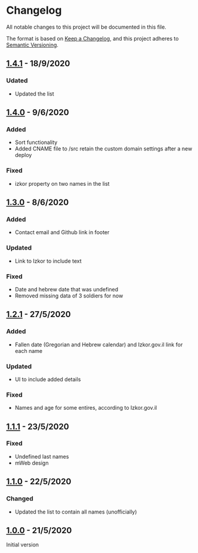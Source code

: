 # Changelog

All notable changes to this project will be documented in this file.

The format is based on [Keep a Changelog](https://keepachangelog.com/en/1.0.0/),
and this project adheres to [Semantic Versioning](https://semver.org/).

## [1.4.1](https://github.com/ErezNagar/our-brothers/compare/v1.4.0...v1.4.1) - 18/9/2020

### Udated

- Updated the list

## [1.4.0](https://github.com/ErezNagar/our-brothers/compare/v1.3.0...v1.4.0) - 9/6/2020

### Added

- Sort functionality
- Added CNAME file to /src retain the custom domain settings after a new deploy

### Fixed

- izkor property on two names in the list

## [1.3.0](https://github.com/ErezNagar/our-brothers/compare/v1.2.1...v1.3.0) - 8/6/2020

### Added

- Contact email and Github link in footer

### Updated

- Link to Izkor to include text

### Fixed

- Date and hebrew date that was undefined
- Removed missing data of 3 soldiers for now

## [1.2.1](https://github.com/ErezNagar/our-brothers/compare/v1.1.1...v1.2.1) - 27/5/2020

### Added

- Fallen date (Gregorian and Hebrew calendar) and Izkor.gov.il link for each name

### Updated

- UI to include added details

### Fixed

- Names and age for some entires, according to Izkor.gov.il

## [1.1.1](https://github.com/ErezNagar/our-brothers/compare/v1.1.0...v1.1.1) - 23/5/2020

### Fixed

- Undefined last names
- mWeb design

## [1.1.0](https://github.com/ErezNagar/our-brothers/compare/v1.0.0...v1.1.0) - 22/5/2020

### Changed

- Updated the list to contain all names (unofficially)

## [1.0.0](https://github.com/ErezNagar/our-brothers/releases/tag/v1.0.0) - 21/5/2020

Initial version
